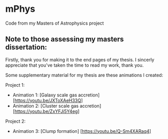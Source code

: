 # mPhys
Code from my Masters of Astrophysics project


## Note to those assessing my masters dissertation:
Firstly, thank you for making it to the end pages of my thesis. I sincerly appreciate that you've taken the time to read my work, thank you. 

Some supplementary material for my thesis are these animations I created:

Project 1:
- Animation 1: [Galaxy scale gas accretion] [https://youtu.be/JXToXAeH33Q]
- Animation 2: [Cluster scale gas accretion] [https://youtu.be/ZxYFJi5Y4eg]

Project 2:
- Animation 3: [Clump formation] [https://youtu.be/Q-Sm4XARaq4]



